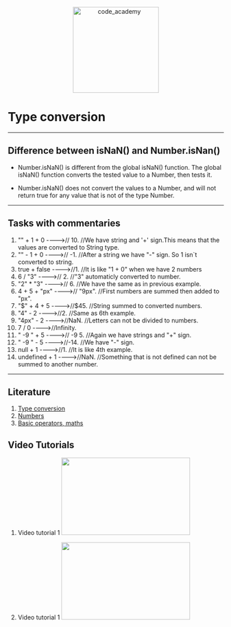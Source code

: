 <p align="center">
<img  width="200" title="code_academy" src="https://scontent.fevn1-4.fna.fbcdn.net/v/t1.6435-9/133194341_1605664762975723_3938585525615517246_n.jpg?_nc_cat=104&ccb=1-3&_nc_sid=973b4a&_nc_ohc=fWKHf-0XXA8AX8XfWOE&_nc_ht=scontent.fevn1-4.fna&oh=4cd5ff363d5ec50221f805da20abc0f2&oe=60AF303F" >
</p>


# Type conversion

***

## Difference between isNaN() and Number.isNan()
* Number.isNaN() is different from the global isNaN() function. The global isNaN() function converts the tested value to a Number, then tests it.

* Number.isNaN() does not convert the values to a Number, and will not return true for any value that is not of the type Number.


***

## Tasks with commentaries
1.  "" + 1 + 0       ---->//  10.   //We have string and '+' sign.This means that the values are converted to String type.
2. "" - 1 + 0         ---->// -1.   //After a string we have "-" sign. So 1 isn`t converted to string.
3. true + false         ---->//1.   //It is like "1 + 0" when we have 2 numbers
4. 6 / "3"              ---->// 2.   //"3" automaticly converted to number.
5.  "2" * "3"          ---->// 6.   //We have the same as in previous example.
6. 4 + 5 + "px"      ---->// "9px".   //First numbers are summed then added to "px".
7. "$" + 4 + 5        ---->//$45.   //String summed to converted numbers.
8. "4" - 2      ---->//2.   //Same as 6th example.
9. "4px" - 2       ---->//NaN.   //Letters can not be divided to numbers.
10. 7 / 0           ---->//Infinity.
11. " -9 " + 5          ---->// -9 5.   //Again we have strings and "+" sign.
12. " -9 " - 5          ---->//-14.   //We have "-" sign.
13. null + 1             ---->//1.   //It is like 4th example.
14. undefined + 1          ---->//NaN.   //Something that is not defined can not be summed to another number.


***


## Literature

1. [Type conversion](https://javascript.info/type-conversions)
2. [Numbers](https://javascript.info/number)
3. [Basic operators, maths](https://javascript.info/operators)

## Video Tutorials
1. Video tutorial 1
<a href="https://www.youtube.com/watch?v=1qm_SSLunkw
" target="_blank"><img src="https://i.ytimg.com/an_webp/1qm_SSLunkw/mqdefault_6s.webp?du=3000&sqp=CNjcwIQG&rs=AOn4CLB6jDZ-R3s5q1dT92dEYLuKsyF4-w" 
 width="300" height="180" /></a>

2. Video tutorial 1
<a href="https://www.youtube.com/watch?v=XWNq7XJuwoo
" target="_blank"><img src="https://i.ytimg.com/an_webp/XWNq7XJuwoo/mqdefault_6s.webp?du=3000&sqp=CNDlwIQG&rs=AOn4CLC7GoE9TZ4KNemCrzeNvL4EUfAbfg" 
 width="300" height="180" /></a>